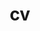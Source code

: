 ---
layout: cv
permalink: /cv/
title: cv
nav: true
nav_order: 5
cv_pdf: YEN_MENG_CV_2023.pdf
description: Click the PDF icon for my CV
---